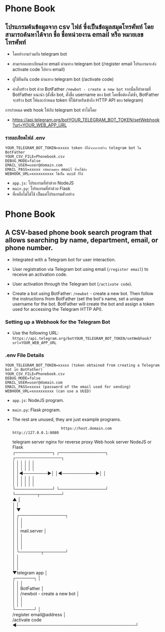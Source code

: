 # Phone Book

## โปรแกรมค้นข้อมูลจาก csv ไฟล์ ซึ่งเป็นข้อมูลสมุดโทรศัพท์ โดยสามารถค้นหาได้จาก ชื่อ ชื่อหน่วยงาน email หรือ หมายเลขโทรศัพท์

-   โดยทำงานร่วมกับ telegram bot

-   สามารถลงทะเบียนด้วย email ผ่านทาง telegram bot (/register email
    โปรแกรมจะส่ง activate code ไปทาง email)

-   ผู้ใช้ยืนยัน code ผ่านทาง telegram bot (/activate code)

-   คำสั่งสร้าง bot ด้วย BotFather `/newbot - create a new bot`
จากนั้นก็ทำตามที่ BotFather แนะนำ (ตั้งชื่อ bot, ตั้งชื่อ username ของ bot โดยชื่อต้องไม่ซ้ำ, BotFather จะสร้าง bot ให้และกำหนด token ที่ใช้สำหรับเข้าถึง HTTP API ของ telegram)
                                  
การกำหนด web hook ให้กับ telegram bot ทำได้โดย

-   <https://api.telegram.org/botYOUR_TELEGRAM_BOT_TOKEN/setWebhook?url=YOUR_WEB_APP_URL>

### รายละเอียดไฟล์ .env

```
YOUR_TELEGRAM_BOT_TOKEN=xxxxx token ที่ได้จากการสร้าง telegram bot ใน BotFather
YOUR_CSV_FILE=Phonebook.csv
DEBUG_MODE=false
EMAIL_USER=user@domain.com 
EMAIL_PASS=xxxxx รหัสผ่านของ email ที่จะใช้ส่ง
WEBHOOK_URL=xxxxxxxxxx ใช้เป็น uuid ก็ได้
```

-    `app.js`: โปรแกรมที่ทำด้วย NodeJS
-    `main.py`: โปรแกรมที่ทำด้วย Flask
-    ที่เหลือไม่ได้ใช้ เป็นแค่โปรแกรมตัวอย่าง

# Phone Book

## A CSV-based phone book search program that allows searching by name, department, email, or phone number.

-   Integrated with a Telegram bot for user interaction.

-   User registration via Telegram bot using email (`/register email`) to receive an activation code.

-   User activation through the Telegram bot (`/activate code`).
-   Create a bot using BotFather: `/newbot` - create a new bot. Then follow the instructions from BotFather (set the bot's name, set a unique username for the bot. BotFather will create the bot and assign a token used for accessing the Telegram HTTP API).

### Setting up a Webhook for the Telegram Bot

-   Use the following URL: `https://api.telegram.org/botYOUR_TELEGRAM_BOT_TOKEN/setWebhook?url=YOUR_WEB_APP_URL`

### .env File Details

```
YOUR_TELEGRAM_BOT_TOKEN=xxxxx (token obtained from creating a Telegram bot in BotFather)
YOUR_CSV_FILE=Phonebook.csv
DEBUG_MODE=false
EMAIL_USER=user@domain.com
EMAIL_PASS=xxxxx (password of the email used for sending)
WEBHOOK_URL=xxxxxxxxxx (can use a UUID)
```

- `app.js`: NodeJS program.
- `main.py`: Flask program.
- The rest are unused, they are just example programs.


                                                                                             
                                                                                             
                            https://host.domain.com       http://127.0.0.1:8080              
    telegram server         nginx for reverse proxy       Web hook server NodeJS or Flask    
    ┌────────────┐          ┌───────────────┐             ┌───────────────┐                  
    │            │          │               │             │               │                  
    │            │          │               │             │               │                  
    │            │◄────────►│               │◄───────────►│               │                  
    │            │          │               │             │               │                  
    │            │          │               │             │               │                  
    └────────────┘          └───────────────┘             └───────┬───────┘                  
        ▲                                                         │                          
        │                                                         │                          
        │                                                         ▼                          
        │                                                 ┌───────────────┐                  
        │                                                 │               │                  
        │                                                 │               │                  
        │                                                 │  mail.server  │                  
        │                                                 │               │                  
        │                                                 │               │                  
        │                                                 │               │                  
        │                                                 └───────┬───────┘                  
        │                                                         │                          
        │                                                         │                          
        │                                                         │                          
        ▼telegram app                                             │                          
     ┌──────┐                                                     │                          
     │      │                                                     │                          
     │      │  BotFather                                          │                          
     │      │  /newbot - create a new bot                         │                          
     │      │                                                     │                          
     │      │                                                     │                          
     └──────┘                                                     │                          
          /register email@address                                 │                          
          /activate code  ◄───────────────────────────────────────┘                          
                                                                                             
                                                                                             